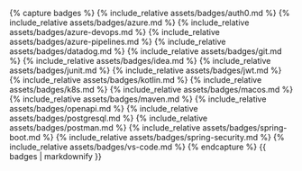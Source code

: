 {% capture badges %}
{% include_relative assets/badges/auth0.md %}
{% include_relative assets/badges/azure.md %}
{% include_relative assets/badges/azure-devops.md %}
{% include_relative assets/badges/azure-pipelines.md %}
{% include_relative assets/badges/datadog.md %}
{% include_relative assets/badges/git.md %}
{% include_relative assets/badges/idea.md %}
{% include_relative assets/badges/junit.md %}
{% include_relative assets/badges/jwt.md %}
{% include_relative assets/badges/kotlin.md %}
{% include_relative assets/badges/k8s.md %}
{% include_relative assets/badges/macos.md %}
{% include_relative assets/badges/maven.md %}
{% include_relative assets/badges/openapi.md %}
{% include_relative assets/badges/postgresql.md %}
{% include_relative assets/badges/postman.md %}
{% include_relative assets/badges/spring-boot.md %}
{% include_relative assets/badges/spring-security.md %}
{% include_relative assets/badges/vs-code.md %}
{% endcapture %}
{{ badges | markdownify }}

<div class="tech-stack-footer"></div>
